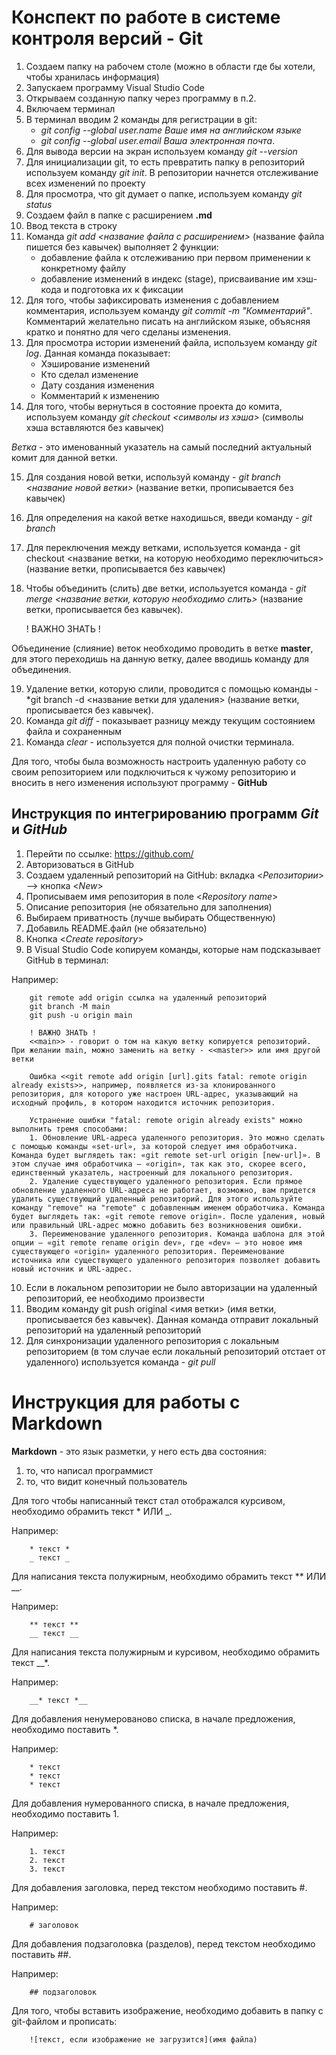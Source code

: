 # Конспект по работе в системе контроля версий - Git

1. Создаем папку на рабочем столе (можно в области где бы хотели, чтобы хранилась информация)
2. Запускаем программу Visual Studio Code
3. Открываем созданную папку через программу в п.2.
4. Включаем терминал
5. В терминал вводим 2 команды для регистрации в git:
    * *git config --global user.name Ваше имя на английском языке*
    * *git config --global user.email Ваша электронная почта*.
6. Для вывода версии на экран используем команду *git --version*
7. Для инициализации git, то есть превратить папку в репозиторий используем команду *git init*. В репозитории начнется отслеживание всех изменений по проекту
8. Для просмотра, что git думает о папке, используем команду *git status*
9. Создаем файл в папке с расширением **.md**
10. Ввод текста в строку
11. Команда *git add <название файла с расширением>* (название файла пишется без кавычек) выполняет 2 функции:
    * добавление файла к отслеживанию при первом применении к конкретному файлу
    * добавление изменений в индекс (stage), присваивание им хэш-кода и подготовка их к фиксации
12. Для того, чтобы зафиксировать изменения с добавлением комментария, используем команду *git commit -m "Комментарий"*. Комментарий желательно писать на английском языке, объясняя кратко и понятно для чего сделаны изменения.
13. Для просмотра истории изменений файла, используем команду *git log*. Данная команда показывает:
    * Хэширование изменений
    * Кто сделал изменение
    * Дату создания изменения
    * Комментарий к изменению
14. Для того, чтобы вернуться в состояние проекта до комита, используем команду *git checkout <символы из хэша>* (символы хэша вставляются без кавычек)

*Ветка* - это именованный указатель на самый последний актуальный комит для данной ветки.

15. Для создания новой ветки, используй команду - *git branch <название новой ветки>* (название ветки, прописывается без кавычек)
16. Для определения на какой ветке находишься, введи команду - *git branch*
17. Для переключения между ветками, используется команда - git checkout <название ветки, на которую необходимо переключиться> (название ветки, прописывается без кавычек)
18. Чтобы объединить (слить) две ветки, используется команда - *git merge <название ветки, которую необходимо слить>* (название ветки, прописывается без кавычек). 

    ! ВАЖНО ЗНАТЬ !

Объединение (слияние) веток необходимо проводить в ветке **master**, для этого переходишь на данную ветку, далее вводишь команду для объединения.

19. Удаление ветки, которую слили, проводится с помощью команды - *git branch -d <название ветки для удаления> (название ветки, прописывается без кавычек).
20. Команда *git diff* - показывает разницу между текущим состоянием файла и сохраненным
21. Команда *clear* - используется для полной очистки терминала.

Для того, чтобы была возможность настроить удаленную работу со своим репозиторием или подключиться к чужому репозиторию и вносить в него изменения используют программу - **GitHub**

## Инструкция по интегрированию программ *Git* и *GitHub*
1. Перейти по ссылке: https://github.com/
2. Авторизоваться в GitHub
3. Создаем удаленный репозиторий на GitHub: вкладка <*Репозитории*> --> кнопка <*New*>
4. Прописываем имя репозитория в поле <*Repository name*>
5. Описание репозитория (не обязательно для заполнения)
6. Выбираем приватность (лучше выбирать Общественную)
7. Добавиль README.файл (не обязательно)
8. Кнопка <*Create repository*>
9. В Visual Studio Code копируем команды, которые нам подсказывает GitHub в терминал:

Например: 

        git remote add origin ссылка на удаленный репозиторий
        git branch -M main 
        git push -u origin main

        ! ВАЖНО ЗНАТЬ !
        <<main>> - говорит о том на какую ветку копируется репозиторий. При желании main, можно заменить на ветку - <<master>> или имя другой ветки

        Ошибка <<git remote add origin [url].gits fatal: remote origin already exists>>, например, появляется из-за клонированного репозитория, для которого уже настроен URL-адрес, указывающий на исходный профиль, в котором находится источник репозитория.

        Устранение ошибки "fatal: remote origin already exists" можно выполнить тремя способами:
        1. Обновление URL-адреса удаленного репозитория. Это можно сделать с помощью команды «set-url», за которой следует имя обработчика. Команда будет выглядеть так: «git remote set-url origin [new-url]». В этом случае имя обработчика — «origin», так как это, скорее всего, единственный указатель, настроенный для локального репозитория.
        2. Удаление существующего удаленного репозитория. Если прямое обновление удаленного URL-адреса не работает, возможно, вам придется удалить существующий удаленный репозиторий. Для этого используйте команду "remove" на "remote" с добавленным именем обработчика. Команда будет выглядеть так: «git remote remove origin». После удаления, новый или правильный URL-адрес можно добавить без возникновения ошибки.
        3. Переименование удаленного репозитория. Команда шаблона для этой опции — «git remote rename origin dev», где «dev» — это новое имя существующего «origin» удаленного репозитория. Переименование источника или существующего удаленного репозитория позволяет добавить новый источник и URL-адрес.

10. Если в локальном репозитории не было авторизации на удаленный репозиторий, ее необходимо произвести
11. Вводим команду git push original <имя ветки> (имя ветки, прописывается без кавычек). Данная команда отправит локальный репозиторий на удаленный репозиторий
12. Для синхронизации удаленного репозитория с локальным репозиторием (в том случае если локальный репозиторий отстает от удаленного) используется команда - *git pull*


# Инструкция для работы с Markdown

**Markdown** - это язык разметки, у него есть два состояния:
1. то, что написал программист
2. то, что видит конечный пользователь

Для того чтобы написанный текст стал отображался курсивом, необходимо обрамить текст * ИЛИ _.

Например: 

        * текст *
        _ текст _
Для написания текста полужирным, необходимо обрамить текст ** ИЛИ __.

Например:

        ** текст **
        __ текст __

Для написания текста полужирным и курсивом, необходимо обрамить текст __*.

Например:

        __* текст *__
Для добавления ненумерованово списка, в начале предложения, необходимо поставить *.

Например:

        * текст
        * текст
        * текст
Для добавления нумерованного списка, в начале предложения, необходимо поставить 1.

Например:

        1. текст
        2. текст
        3. текст
Для добавления заголовка, перед текстом необходимо поставить #.

Например:

        # заголовок
Для добавления подзаголовка (разделов), перед текстом необходимо поставить ##.

Например:

        ## подзаголовок
Для того, чтобы вставить изображение, необходимо добавить в папку с git-файлом и прописать:

        ![текст, если изображение не загрузится](имя файла) 
